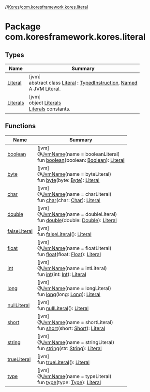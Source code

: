 //[Kores](../../index.md)/[com.koresframework.kores.literal](index.md)

# Package com.koresframework.kores.literal

## Types

| Name | Summary |
|---|---|
| [Literal](-literal/index.md) | [jvm]<br>abstract class [Literal](-literal/index.md) : [TypedInstruction](../com.koresframework.kores.base/-typed-instruction/index.md), [Named](../com.koresframework.kores.base/-named/index.md)<br>A JVM Literal. |
| [Literals](-literals/index.md) | [jvm]<br>object [Literals](-literals/index.md)<br>[Literals](-literal/index.md) constants. |

## Functions

| Name | Summary |
|---|---|
| [boolean](boolean.md) | [jvm]<br>@[JvmName](https://kotlinlang.org/api/latest/jvm/stdlib/kotlin.jvm/-jvm-name/index.html)(name = booleanLiteral)<br>fun [boolean](boolean.md)(boolean: [Boolean](https://kotlinlang.org/api/latest/jvm/stdlib/kotlin/-boolean/index.html)): [Literal](-literal/index.md) |
| [byte](byte.md) | [jvm]<br>@[JvmName](https://kotlinlang.org/api/latest/jvm/stdlib/kotlin.jvm/-jvm-name/index.html)(name = byteLiteral)<br>fun [byte](byte.md)(byte: [Byte](https://kotlinlang.org/api/latest/jvm/stdlib/kotlin/-byte/index.html)): [Literal](-literal/index.md) |
| [char](char.md) | [jvm]<br>@[JvmName](https://kotlinlang.org/api/latest/jvm/stdlib/kotlin.jvm/-jvm-name/index.html)(name = charLiteral)<br>fun [char](char.md)(char: [Char](https://kotlinlang.org/api/latest/jvm/stdlib/kotlin/-char/index.html)): [Literal](-literal/index.md) |
| [double](double.md) | [jvm]<br>@[JvmName](https://kotlinlang.org/api/latest/jvm/stdlib/kotlin.jvm/-jvm-name/index.html)(name = doubleLiteral)<br>fun [double](double.md)(double: [Double](https://kotlinlang.org/api/latest/jvm/stdlib/kotlin/-double/index.html)): [Literal](-literal/index.md) |
| [falseLiteral](false-literal.md) | [jvm]<br>fun [falseLiteral](false-literal.md)(): [Literal](-literal/index.md) |
| [float](float.md) | [jvm]<br>@[JvmName](https://kotlinlang.org/api/latest/jvm/stdlib/kotlin.jvm/-jvm-name/index.html)(name = floatLiteral)<br>fun [float](float.md)(float: [Float](https://kotlinlang.org/api/latest/jvm/stdlib/kotlin/-float/index.html)): [Literal](-literal/index.md) |
| [int](int.md) | [jvm]<br>@[JvmName](https://kotlinlang.org/api/latest/jvm/stdlib/kotlin.jvm/-jvm-name/index.html)(name = intLiteral)<br>fun [int](int.md)(int: [Int](https://kotlinlang.org/api/latest/jvm/stdlib/kotlin/-int/index.html)): [Literal](-literal/index.md) |
| [long](long.md) | [jvm]<br>@[JvmName](https://kotlinlang.org/api/latest/jvm/stdlib/kotlin.jvm/-jvm-name/index.html)(name = longLiteral)<br>fun [long](long.md)(long: [Long](https://kotlinlang.org/api/latest/jvm/stdlib/kotlin/-long/index.html)): [Literal](-literal/index.md) |
| [nullLiteral](null-literal.md) | [jvm]<br>fun [nullLiteral](null-literal.md)(): [Literal](-literal/index.md) |
| [short](short.md) | [jvm]<br>@[JvmName](https://kotlinlang.org/api/latest/jvm/stdlib/kotlin.jvm/-jvm-name/index.html)(name = shortLiteral)<br>fun [short](short.md)(short: [Short](https://kotlinlang.org/api/latest/jvm/stdlib/kotlin/-short/index.html)): [Literal](-literal/index.md) |
| [string](string.md) | [jvm]<br>@[JvmName](https://kotlinlang.org/api/latest/jvm/stdlib/kotlin.jvm/-jvm-name/index.html)(name = stringLiteral)<br>fun [string](string.md)(str: [String](https://kotlinlang.org/api/latest/jvm/stdlib/kotlin/-string/index.html)): [Literal](-literal/index.md) |
| [trueLiteral](true-literal.md) | [jvm]<br>fun [trueLiteral](true-literal.md)(): [Literal](-literal/index.md) |
| [type](type.md) | [jvm]<br>@[JvmName](https://kotlinlang.org/api/latest/jvm/stdlib/kotlin.jvm/-jvm-name/index.html)(name = typeLiteral)<br>fun [type](type.md)(type: [Type](https://docs.oracle.com/javase/8/docs/api/java/lang/reflect/Type.html)): [Literal](-literal/index.md) |
